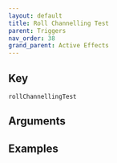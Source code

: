 ```yaml
---
layout: default
title: Roll Channelling Test
parent: Triggers
nav_order: 38
grand_parent: Active Effects
---
```

## Key

`rollChannellingTest`

## Arguments 

## Examples

